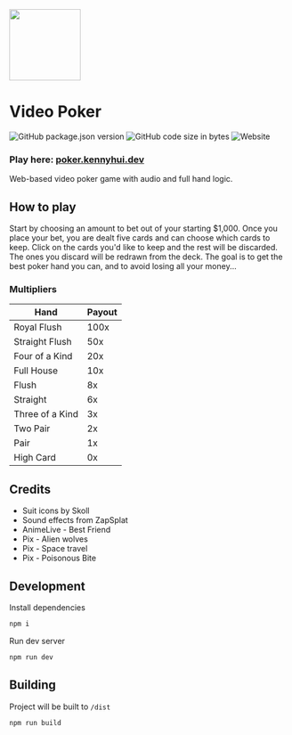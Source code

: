 <img src="https://github.com/user-attachments/assets/38f2f3f7-8da7-44c6-ba74-c0bef9e46458" height=128>

# Video Poker
 
![GitHub package.json version](https://img.shields.io/github/package-json/v/khui0/video-poker?color=%23DD524C)
![GitHub code size in bytes](https://img.shields.io/github/languages/code-size/khui0/video-poker?color=%23DD524C)
![Website](https://img.shields.io/website?url=https%3A%2F%2Fpoker.kennyhui.dev%2F&color=%23DD524C)

### Play here: [poker.kennyhui.dev](https://poker.kennyhui.dev/)

Web-based video poker game with audio and full hand logic.

## How to play

Start by choosing an amount to bet out of your starting $1,000. Once you place your bet, you are dealt five cards and can choose which cards to keep. Click on the cards you'd like to keep and the rest will be discarded. The ones you discard will be redrawn from the deck. The goal is to get the best poker hand you can, and to avoid losing all your money...

### Multipliers

| Hand              | Payout |
|-------------------|--------|
| Royal Flush       | 100x   |
| Straight Flush    | 50x    |
| Four of a Kind    | 20x    |
| Full House        | 10x    |
| Flush             | 8x     |
| Straight          | 6x     |
| Three of a Kind   | 3x     |
| Two Pair          | 2x     |
| Pair              | 1x     |
| High Card         | 0x     |

## Credits

- Suit icons by Skoll
- Sound effects from ZapSplat
- AnimeLive - Best Friend
- Pix - Alien wolves
- Pix - Space travel
- Pix - Poisonous Bite

## Development

Install dependencies

```bash
npm i
```

Run dev server

```bash
npm run dev
```

## Building

Project will be built to `/dist`

```bash
npm run build
```
